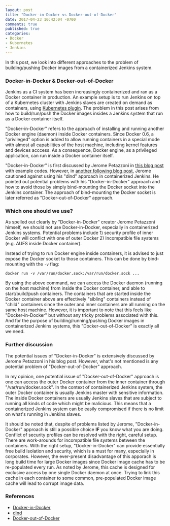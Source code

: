 ```yaml
---
layout: post
title: "Docker-in-Docker vs Docker-out-of-Docker"
date: 2017-04-23 10:42:04 -0700
comments: true
published: true
categories: 
- Docker
- Kubernetes
- Jenkins
---
```


In this post, we look into different approaches to the problem of building/pushing Docker images from a containerized Jenkins system.

### Docker-in-Docker & Docker-out-of-Docker

Jenkins as a CI system has been increasingly containerized and ran as a Docker container in production. 
An example setup is to run Jenkins on top of a Kubernetes cluster with Jenkins slaves are created on demand as containers, using [Kubernetes plugin](https://wiki.jenkins-ci.org/display/JENKINS/Kubernetes+Plugin).
The problem in this post arises from how to build/run/push the Docker images insides a Jenkins system that run as a Docker container itself.

"Docker-in-Docker" refers to the approach of installing and running another Docker engine (daemon) inside Docker containers. 
Since Docker 0.6, a "privileged" option is added to allow running containers in a special mode with almost all capabilities of the host machine, including kernel features and devices acccess. 
As a consequence, Docker engine, as a privileged application, can run inside a Docker container itself.

"Docker-in-Docker" is first discussed by Jerome Petazzoni in [this blog post](https://blog.docker.com/2013/09/docker-can-now-run-within-docker/) with example codes. 
However, in [another following blog post](https://jpetazzo.github.io/2015/09/03/do-not-use-docker-in-docker-for-ci/), Jerome cautioned against using his "dind" approach in containerized Jenkins.
He pointed out potential problems with his "Docker-in-Docker" approach and how to avoid those by simply bind-mounting the Docker socket into the Jenkins container.
The approach of bind-mounting the Docker socket is later referred as "Docker-out-of-Docker" approach.

### Which one should we use?

As spelled out clearly by "Docker-in-Docker" creator Jerome Petazzoni himself, we should not use Docker-in-Docker, especially in containerized Jenkins systems.
Potential problems include 1) security profile of inner Docker will conflict with one of outer Docker 2) Incompatible file systems (e.g. AUFS inside Docker container).

Instead of trying to run Docker engine inside containers, it is advised to just expose the Docker socket to those containers. 
This can be done by bind-mounting with the `-v` flag:

``` plain Docker out of Docker
docker run -v /var/run/docker.sock:/var/run/docker.sock ...
``` 

By using the above command, we can access the Docker daemon (running on the host machine) from inside the Docker container, and able to start/build/push containers.
The containers that are started inside the Docker container above are effectively "sibling" containers instead of "child" containers since the outer and inner containers are all running on the same host machine.
However, it is important to note that this feels like "Docker-in-Docker" but without any tricky problems associated with this.
And for the purpose of building/running/pushing Docker images in containerized Jenkins systems, this "Docker-out-of-Docker" is exactly all we need.

### Further discussion

The potential issues of "Docker-in-Docker" is extensively discussed by Jerome Petazzoni in his blog post.
However, what's not mentioned is any potential problem of "Docker-out-of-Docker" approach.

In my opinion, one potential issue of "Docker-out-of-Docker" approach is one can access the outer Docker container from the inner container through "/var/run/docker.sock".
In the context of containerized Jenkins system, the outer Docker container is usually Jenkins master with sensitive information.
The inside Docker containers are usually Jenkins slaves that are subject to running all kinds of code which might be malicious.
This means that a containerized Jenkins system can be easily compromised if there is no limit on what's running in Jenkins slaves.

It should be noted that, despite of problems listed by Jerome, "Docker-in-Docker" approach is still a possible choice **IF** you know what you are doing. 
Conflict of security profiles can be resolved with the right, careful setup. 
There are work-arounds for incompatible file systems between the containers. 
With the right setup, "Docker-in-Docker" can provide essentially free build isolation and security, which is a must for many, especially in corporates.
However, the ever-present disadvantage of this apporach is long build time for large Docker images since Docker image cache has to be re-populated every run.
As noted by Jerome, this cache is designed for exclusive access by one single Docker daemon at once. 
Trying to link this cache in each container to some common, pre-populated Docker image cache will lead to corrupt image data.

### References

* [Docker-in-Docker](https://blog.docker.com/2013/09/docker-can-now-run-within-docker/)
* [dind](https://github.com/jpetazzo/dind)
* [Docker-out-of-Docker](https://jpetazzo.github.io/2015/09/03/do-not-use-docker-in-docker-for-ci/)
